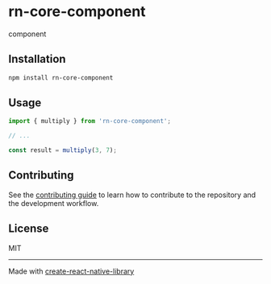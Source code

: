 # rn-core-component

component

## Installation

```sh
npm install rn-core-component
```

## Usage


```js
import { multiply } from 'rn-core-component';

// ...

const result = multiply(3, 7);
```


## Contributing

See the [contributing guide](CONTRIBUTING.md) to learn how to contribute to the repository and the development workflow.

## License

MIT

---

Made with [create-react-native-library](https://github.com/callstack/react-native-builder-bob)
